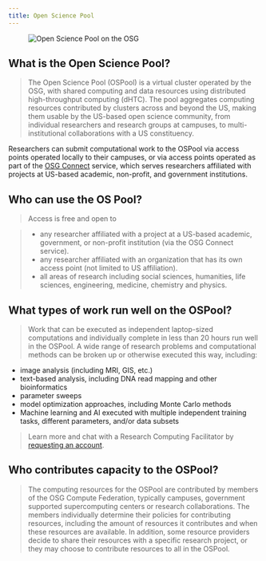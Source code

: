 ```yaml
---
title: Open Science Pool
---
```


<figure class="figure">
  <img src="{{site.baseurl}}/assets/images/OSGPools.jpg" class="figure-img img-fluid rounded" alt="Open Science Pool on the OSG">
</figure>

## What is the Open Science Pool?

> The Open Science Pool (OSPool) is a virtual cluster operated by the OSG, with shared computing and data resources using distributed high-throughput computing (dHTC). The pool aggregates computing resources contributed by clusters across and beyond the US, making them usable by the US-based open science community, from individual researchers and research groups at campuses, to multi-institutional collaborations with a US constituency. 

Researchers can submit computational work to the OSPool via access points operated locally to their campuses, or via access points operated as part of the [OSG Connect](https://www.osgconnect.net/) service, which serves researchers affiliated with projects at US-based academic, non-profit, and government institutions.

## Who can use the OS Pool?

> Access is free and open to

>- any researcher affiliated with a project at a US-based academic, government, or non-profit institution (via the OSG Connect service).
>- any researcher affiliated with an organization that has its own access point (not limited to US affiliation). 
>- all areas of research including social sciences, humanities, life sciences, engineering, medicine, chemistry and physics. 

## What types of work run well on the OSPool?

> Work that can be executed as independent laptop-sized computations and individually complete in less than 20 hours run well in the OSPool. A wide range of research problems and computational methods can be broken up or otherwise executed this way, including:

- image analysis (including MRI, GIS, etc.)
- text-based analysis, including DNA read mapping and other bioinformatics
- parameter sweeps
- model optimization approaches, including Monte Carlo methods
- Machine learning and AI executed with multiple independent training tasks, different parameters, and/or data subsets

>Learn more and chat with a Research Computing Facilitator by [requesting an account](https://www.osgconnect.net/).

## Who contributes capacity to the OSPool?

> The computing resources for the OSPool are contributed by members of the OSG Compute Federation, typically campuses, government supported supercomputing centers or research collaborations. The members individually determine their policies for contributing resources, including the amount of resources it contributes and when these resources are available. In addition, some resource providers decide to share their resources with a specific research project, or they may choose to contribute resources to all in the OSPool.
